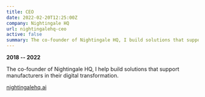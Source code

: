 ```yaml
---
title: CEO
date: 2022-02-20T12:25:00Z
company: Nightingale HQ
url: nightingalehq-ceo
active: false
summary: The co-founder of Nightingale HQ, I build solutions that support manufacturers in their digital transformation.
---
```


**2018 -- 2022**

The co-founder of Nightingale HQ, I help build solutions that support manufacturers in their digital transformation.

[nightingalehq.ai](https://nightingalehq.ai)